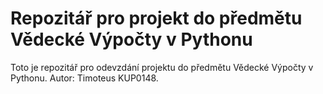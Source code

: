 # Repozitář pro projekt do předmětu Vědecké Výpočty v Pythonu

Toto je repozitář pro odevzdání projektu do předmětu Vědecké Výpočty v Pythonu. Autor: Timoteus KUP0148.
